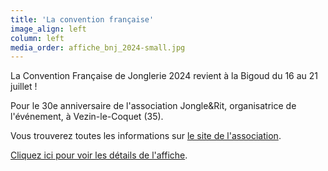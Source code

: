 ```yaml
---
title: 'La convention française'
image_align: left
column: left
media_order: affiche_bnj_2024-small.jpg
---
```


<span style="text-align: start;">La Convention Française de Jonglerie 2024 revient à la Bigoud du 16 au 21 juillet !

Pour le 30e anniversaire de l'association Jongle&amp;Rit, organisatrice de l'événement, à Vezin-le-Coquet (35). 

Vous trouverez toutes les informations sur [le site de l'association](https://bigoudnjongle.wordpress.com/).

[Cliquez ici pour voir les détails de l'affiche](https://photos.google.com/share/AF1QipM1FQZVKlE0VZfO2ng_VWMqRzrE_itNl7Qj80lsL2EnIjGfEG2wOeVYSKmHXqjDQw/photo/AF1QipPpHmCj4xN4WEn5oEj3GHSW44kwgKrHPUtmrOC_?key=QjREMzNrazY4dlZTcmp1LWxpWkdSQ0xoN0E3QjlR).</span>